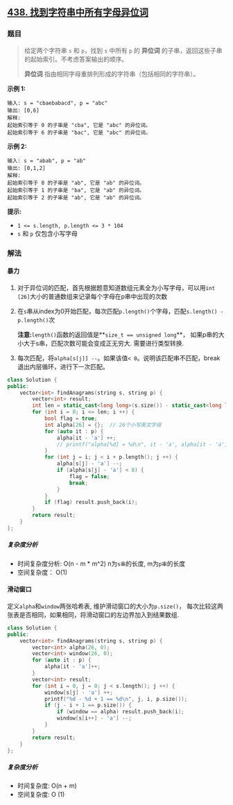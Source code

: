 ## [438. 找到字符串中所有字母异位词](https://leetcode.cn/problems/find-all-anagrams-in-a-string/)

### 题目

> 给定两个字符串 `s` 和 `p`，找到 `s` 中所有 `p` 的 **异位词** 的子串，返回这些子串的起始索引。不考虑答案输出的顺序。
>
> **异位词** 指由相同字母重排列形成的字符串（包括相同的字符串）。

**示例 1:**

```
输入: s = "cbaebabacd", p = "abc"
输出: [0,6]
解释:
起始索引等于 0 的子串是 "cba", 它是 "abc" 的异位词。
起始索引等于 6 的子串是 "bac", 它是 "abc" 的异位词。
```

 **示例 2:**

```
输入: s = "abab", p = "ab"
输出: [0,1,2]
解释:
起始索引等于 0 的子串是 "ab", 它是 "ab" 的异位词。
起始索引等于 1 的子串是 "ba", 它是 "ab" 的异位词。
起始索引等于 2 的子串是 "ab", 它是 "ab" 的异位词。
```

**提示:**

- `1 <= s.length, p.length <= 3 * 104`
- `s` 和 `p` 仅包含小写字母

### 解法

#### 暴力

1. 对于异位词的匹配，首先根据题意知道数组元素全为小写字母，可以用`int [26]`大小的普通数组来记录每个字母在p串中出现的次数

2. 在`s`串从index为0开始匹配，每次匹配`p.length()`个字母，匹配`s.length() - p.length()`次

	**注意:**`length()`函数的返回值是**`size_t == unsigned long`**， 如果p串的大小大于s串，匹配次数可能会变成正无穷大. 需要进行类型转换.

3. 每次匹配，将`alpha[s[j]] --`。如果该值`< 0`。说明该匹配串不匹配，break退出内层循环，进行下一次匹配。

```cpp
class Solution {
public:
    vector<int> findAnagrams(string s, string p) {
        vector<int> result;
        int len = static_cast<long long>(s.size()) - static_cast<long long>(p.size());
        for (int i = 0; i <= len; i ++) {
            bool flag = true;
            int alpha[26] = {};  // 26个小写英文字母
            for (auto it : p) {
                alpha[it - 'a'] ++;
                // printf("alpha[%d] = %d\n", it - 'a', alpha[it - 'a']);
            }
            for (int j = i; j < i + p.length(); j ++) {
                alpha[s[j] - 'a'] --;
                if (alpha[s[j] - 'a'] < 0) {
                    flag = false;
                    break;
                }
            }
            if (flag) result.push_back(i);
        }
        return result;
    }
};
```

##### 复杂度分析

- 时间复杂度分析: O(n - m * m^2) n为`s串`的长度, m为`p串`的长度
- 空间复杂度： O(1)

#### 滑动窗口

定义`alpha`和`window`两张哈希表, 维护滑动窗口的大小为`p.size()`， 每次比较这两张表是否相同，如果相同，将滑动窗口的左边界加入到结果数组.

```cpp
class Solution {
public:
    vector<int> findAnagrams(string s, string p) {
        vector<int> alpha(26, 0);
        vector<int> window(26, 0);
        for (auto it : p) {
            alpha[it - 'a']++;
        }
        vector<int> result;
        for (int i = 0, j = 0; j < s.length(); j ++) {
            window[s[j] - 'a'] ++;
            printf("%d - %d + 1 == %d\n", j, i, p.size());
            if (j - i + 1 == p.size()) {
                if (window == alpha) result.push_back(i);
                window[s[i++] - 'a'] --;
            }
        }
        return result;
    }
};
```

##### 复杂度分析

- 时间复杂度: O(n + m)
- 空间复杂度: O (1)